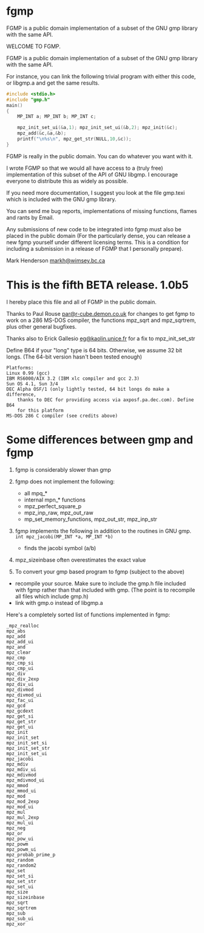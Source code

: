 # fgmp

FGMP is a public domain implementation of a subset of the GNU gmp library with the same API.

WELCOME TO FGMP.

FGMP is a public domain implementation of a subset of the GNU gmp library
with the same API.

For instance, you can link the following trivial program with either
this code, or libgmp.a and get the same results.

```c
#include <stdio.h>
#include "gmp.h"
main()
{
    MP_INT a; MP_INT b; MP_INT c;

    mpz_init_set_ui(&a,1); mpz_init_set_ui(&b,2); mpz_init(&c);
    mpz_add(&c,&a,&b);
    printf("\n%s\n", mpz_get_str(NULL,10,&c));
}
```

FGMP is really in the public domain. You can do whatever you want with
it.

I wrote FGMP so that we would all have access to a (truly free)
implementation of this subset of the API of GNU libgmp. I encourage
everyone to distribute this as widely as possible.

If you need more documentation, I suggest you look at the file
gmp.texi which is included with the GNU gmp library.

You can send me bug reports, implementations of missing functions, flames
and rants by Email.

Any submissions of new code to be integrated into fgmp must also be
placed in the public domain (For the particularly dense, you can
release a new fgmp yourself under different licensing terms. This
is a condition for including a submission in a release of FGMP that
I personally prepare).

Mark Henderson <markh@wimsey.bc.ca>

# This is the fifth BETA release. 1.0b5

I hereby place this file and all of FGMP in the public domain.

Thanks to Paul Rouse <par@r-cube.demon.co.uk> for changes to get fgmp
to work on a 286 MS-DOS compiler, the functions mpz_sqrt and
mpz_sqrtrem, plus other general bugfixes.

Thanks also to Erick Gallesio <eg@kaolin.unice.fr> for a fix
to mpz_init_set_str

Define B64 if your "long" type is 64 bits. Otherwise, we assume 32
bit longs. (The 64-bit version hasn't been tested enough)

```
Platforms:
Linux 0.99 (gcc)
IBM RS6000/AIX 3.2 (IBM xlc compiler and gcc 2.3)
Sun OS 4.1, Sun 3/4
DEC Alpha OSF/1 (only lightly tested, 64 bit longs do make a difference,
    thanks to DEC for providing access via axposf.pa.dec.com). Define B64
    for this platform
MS-DOS 286 C compiler (see credits above)
```

# Some differences between gmp and fgmp

1. fgmp is considerably slower than gmp
2. fgmp does not implement the following:
   - all mpq\_\*
   - internal mpn\_\* functions
   - mpz_perfect_square_p
   - mpz_inp_raw, mpz_out_raw
   - mp_set_memory_functions, mpz_out_str, mpz_inp_str
3. fgmp implements the following in addition to the routines in GNU gmp.
   `int mpz_jacobi(MP_INT *a, MP_INT *b)`
   - finds the jacobi symbol (a/b)
4. mpz_sizeinbase often overestimates the exact value

5. To convert your gmp based program to fgmp (subject to the
   above)

- recompile your source. Make sure to include the gmp.h file included
  with fgmp rather than that included with gmp. (The point is to recompile
  all files which include gmp.h)
- link with gmp.o instead of libgmp.a

Here's a completely sorted list of functions implemented in fgmp:

```
_mpz_realloc
mpz_abs
mpz_add
mpz_add_ui
mpz_and
mpz_clear
mpz_cmp
mpz_cmp_si
mpz_cmp_ui
mpz_div
mpz_div_2exp
mpz_div_ui
mpz_divmod
mpz_divmod_ui
mpz_fac_ui
mpz_gcd
mpz_gcdext
mpz_get_si
mpz_get_str
mpz_get_ui
mpz_init
mpz_init_set
mpz_init_set_si
mpz_init_set_str
mpz_init_set_ui
mpz_jacobi
mpz_mdiv
mpz_mdiv_ui
mpz_mdivmod
mpz_mdivmod_ui
mpz_mmod
mpz_mmod_ui
mpz_mod
mpz_mod_2exp
mpz_mod_ui
mpz_mul
mpz_mul_2exp
mpz_mul_ui
mpz_neg
mpz_or
mpz_pow_ui
mpz_powm
mpz_powm_ui
mpz_probab_prime_p
mpz_random
mpz_random2
mpz_set
mpz_set_si
mpz_set_str
mpz_set_ui
mpz_size
mpz_sizeinbase
mpz_sqrt
mpz_sqrtrem
mpz_sub
mpz_sub_ui
mpz_xor
```
